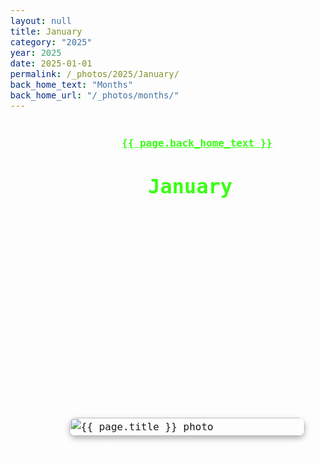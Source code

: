 ```yaml
---
layout: null
title: January
category: "2025"
year: 2025
date: 2025-01-01
permalink: /_photos/2025/January/
back_home_text: "Months"
back_home_url: "/_photos/months/"
---
```

<a class="back-link" href="{{ page.back_home_url }}">{{ page.back_home_text }}</a>
<h1 class="month-title">January</h1>

<!-- Global loading overlay -->
<div id="loading-overlay">
  <div class="loading-message"></div>
</div>

<div class="photo-grid">
  {% assign all_files = site.static_files | where_exp:"file","file.path contains '/assets/photos/2025/January/'" %}
  {% assign photos = "" | split: "" %}
  {% for file in all_files %}
    {% assign ext = file.extname | downcase %}
    {% if ext == ".jpg" or ext == ".jpeg" or ext == ".png" or ext == ".gif" or ext == ".webp" or ext == ".svg" %}
      {% assign photos = photos | push:file %}
    {% endif %}
  {% endfor %}
  {% for file in photos %}
    <div class="photo-item">
      <a href="{{ file.path | relative_url }}" class="glightbox"
         data-description="Loading EXIF..."
         data-image="{{ file.path | relative_url }}">
        <img src="{{ file.path | relative_url }}" alt="{{ page.title }} photo" loading="lazy" />
        <span class="thumb-desc">Loading date...</span>
      </a>
    </div>
  {% endfor %}
</div>
<!-- GLightbox -->
<link rel="stylesheet" href="https://cdn.jsdelivr.net/npm/glightbox/dist/css/glightbox.min.css" />
<script src="https://cdn.jsdelivr.net/npm/glightbox/dist/js/glightbox.min.js"></script>

<script type="module">
  import { parse } from "https://cdn.jsdelivr.net/npm/exifr/dist/full.esm.js";

  function flashFired(flashValue) {
    if (flashValue === undefined) return 'Unknown';
    return (flashValue & 1) ? 'Yes' : 'No';
  }

  function meteringModeDesc(mode) {
    const map = {
      0: 'Unknown',
      1: 'Average',
      2: 'Center-weighted average',
      3: 'Spot',
      4: 'Multi-spot',
      5: 'Pattern',
      6: 'Partial',
      255: 'Other'
    };
    return map[mode] || 'Unknown';
  }

  function whiteBalanceDesc(wb) {
    return wb === 0 ? 'Auto' : wb === 1 ? 'Manual' : 'Unknown';
  }

  window.addEventListener('DOMContentLoaded', () => {
    const overlay = document.getElementById('loading-overlay');
    const items = [...document.querySelectorAll('.glightbox[data-image]')];

    // Show overlay and disable clicks globally
    overlay.style.display = 'flex';
    document.body.style.pointerEvents = 'none';

    const promises = items.map(async (anchor) => {
      const imgSrc = anchor.getAttribute('data-image');
      try {
        const response = await fetch(imgSrc);
        const blob = await response.blob();
        const exif = await parse(blob);
        if (exif) {
          const dateTaken = exif.DateTimeOriginal || exif.DateTime || null;
          let dateStr = "Unknown date";
          if (dateTaken) {
            const dt = new Date(dateTaken);
            dateStr = dt.toISOString().slice(0, 16).replace('T', ' ');
          }
          const hoverSpan = anchor.querySelector('.thumb-desc');
          if (hoverSpan) hoverSpan.textContent = "Taken: " + dateStr;

          const cameraMake = exif.Make || 'Unknown';
          const cameraModel = exif.Model || '';
          const exposure = exif.ExposureTime || 'N/A';
          const fnumber = exif.FNumber || 'N/A';
          const iso = exif.ISO || 'N/A';
          const focalLength = exif.FocalLength || 'N/A';
          const flash = flashFired(exif.Flash);
          const whiteBalance = whiteBalanceDesc(exif.WhiteBalance);

          const width = exif.ExifImageWidth || exif.PixelXDimension || exif.ImageWidth || 'N/A';
          const height = exif.ExifImageHeight || exif.PixelYDimension || exif.ImageHeight || 'N/A';
          const resolution = (width !== 'N/A' && height !== 'N/A') ? `${width} × ${height}` : 'N/A';
          const orientation = exif.Orientation || 'Unknown';

          const descriptionHtml = `
            <strong>Date:</strong> ${dateStr}<br/>
            <strong>Camera:</strong> ${cameraMake} ${cameraModel}<br/>
            <strong>Exposure:</strong> ${exposure}s<br/>
            <strong>Aperture (F-Number):</strong> f/${fnumber}<br/>
            <strong>ISO:</strong> ${iso}<br/>
            <strong>Focal Length:</strong> ${focalLength} mm<br/>
            <strong>Flash Fired:</strong> ${flash}<br/>
            <strong>White Balance:</strong> ${whiteBalance}<br/>
            <strong>Resolution:</strong> ${resolution}<br/>
            <strong>Orientation:</strong> ${orientation}
          `;
          anchor.setAttribute('data-description', descriptionHtml);
        }
      } catch {
        const hoverSpan = anchor.querySelector('.thumb-desc');
        if (hoverSpan) hoverSpan.textContent = "Taken: Unknown date";
        anchor.setAttribute('data-description', "No EXIF data available");
      }
    });

    Promise.all(promises).then(() => {
      // Hide overlay and re-enable clicks
      overlay.style.display = 'none';
      document.body.style.pointerEvents = '';
      GLightbox({ selector: '.glightbox', openEffect: 'fade', closeEffect: 'fade', slideEffect: 'slide' });
    }).catch(() => {
      overlay.style.display = 'none';
      document.body.style.pointerEvents = '';
    });
  });
</script>

<style>
body {
  color: white;
  font-family: monospace;
  font-size: 16px;
  line-height: 1.6;
  margin: 0;
  min-height: 100vh;
  background-image: url('/assets/jan.jpg');
  background-size: cover;
  background-position: center;
  background-attachment: fixed;
  position: relative;
}

/* Loading overlay */
#loading-overlay {
  position: fixed;
  top: 0;
  left: 0;
  width: 100%;
  height: 100%;
  background: rgba(0, 0, 0, 0.85);
  display: none;
  align-items: center;
  justify-content: center;
  z-index: 10000;
}
.loading-message {
  color: #39ff14;
  font-size: 1.5rem;
  font-weight: bold;
  font-family: monospace;
}

@keyframes dotPulse {
    0%   { content: "Please wait, loading photos"; }
    33%  { content: "Please wait, loading photos."; }
    66%  { content: "Please wait, loading photos.."; }
    100% { content: "Please wait, loading photos..."; }
}
.loading-message::after {
    content: "Please wait, loading photos";
    animation: dotPulse 1.5s infinite steps(4, end);
    display: inline-block;
    white-space: pre;
}

.back-link {
  color: #39ff14;
  margin-bottom: 1rem;
  display: inline-block;
  margin-left: 31%;
  margin-top: 3.8%;
  font-weight: bold;
}

.month-title {
  text-align: center;
  font-size: 2rem;
  margin-top: 0.5rem;
  margin-bottom: 1.5rem;
  color: #39ff14;
}

/* Grid */
.photo-grid {
  display: grid;
  grid-template-columns: repeat(auto-fit, minmax(200px, 1fr));
  gap: 12px;
  margin-top: 1rem;
  max-width: calc(100% - 200px);
  margin-left: auto;
  margin-right: auto;
  padding-right: 10px;
}

.photo-item {
  position: relative;
  display: inline-block;
}

.photo-item img {
  width: 100%;
  height: auto;
  border-radius: 10px;
  box-shadow: 0 4px 10px rgba(0,0,0,0.3);
  object-fit: cover;
  display: block;
  cursor: pointer;
}

/* Hover text on thumbnail with fade effect */
.photo-item .thumb-desc {
  position: absolute;
  bottom: 5px;
  left: 5px;
  background: rgba(0,0,0,0.5);
  color: #39ff14;
  font-size: 0.75rem;
  padding: 2px 6px;
  border-radius: 4px;
  opacity: 0;
  visibility: hidden;
  transition: opacity 0.3s ease;
}

.photo-item:hover .thumb-desc {
  opacity: 1;
  visibility: visible;
}

/* GLightbox caption */
.glightbox-container .gslide-description {
  font-size: 0.9rem !important;
  color: #39ff14 !important;
  background: transparent !important;
  text-shadow: 0 0 2px rgba(0,0,0,0.7);
  padding: 2px 4px !important;
  border-radius: 4px !important;
  position: absolute !important;
  bottom: 10px !important;
  left: 10px !important;
  max-width: 300px !important;
  text-align: left !important;
  z-index: 9999 !important;
  font-family: monospace !important;
}
</style>
